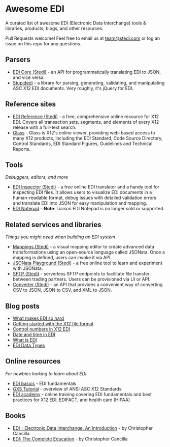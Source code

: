# Awesome EDI 

A curated list of awesome EDI (Electronic Data Interchange) tools &amp; libraries, products, blogs, and other resources.

Pull Requests welcome! Feel free to email us at team@stedi.com or log an issue on this repo for any questions.

## Parsers

- [EDI Core (Stedi)](https://www.stedi.com/products/edi-core) - an API for programmatically translating EDI to JSON, and vice versa. 
- [Stupidedi](https://github.com/kputnam/stupidedi) - a library for parsing, generating, validating, and manipulating ASC X12 EDI documents. Very roughly, it&#39;s jQuery for EDI.

## Reference sites

- [EDI Reference (Stedi)](https://www.stedi.com/edi) - a free, comprehensive online resource for X12 EDI. Covers all transaction sets, segments, and elements of every X12 release with a full-text search.
- [Glass](https://x12.org/products/glass) - Glass is X12's online viewer, providing web-based access to many X12 products, including the EDI Standard, Code Source Directory, Control Standards, EDI Standard Figures, Guidelines and Technical Reports.

## Tools 
*Debuggers, editors, and more*

- [EDI Inspector (Stedi)](https://www.stedi.com/edi/inspector) - a free online EDI translator and a handy tool for inspecting EDI files. It allows users to visualize EDI documents in a human-readable format, debug issues with detailed validation errors and translate EDI into JSON for easy manipulation and mapping. 
- [EDI Notepad](https://softwareconnect.com/edi/liaison-edi-notepad/) - **Note**: Liaison EDI Notepad is no longer sold or supported.

## Related services and libraries
*Things you might need when building an EDI system*

- [Mappings (Stedi)](https://www.stedi.com/products/mappings) - a visual mapping editor to create advanced data transformations using an open-source language called JSONata. Once a mapping is defined, users can invoke it via API. 
- [JSONata Playground (Stedi)](https://www.stedi.com/jsonata/playground) - a free online tool to learn and experiment with JSONata. 
- [SFTP (Stedi)](https://www.stedi.com/products/sftp) - serverless SFTP endpoints to facilitate file transfer between trading partners. Users can be provisioned via UI or API.
- [Converter (Stedi)](https://www.stedi.com/products/converter) - an API that provides a convenient way of converting CSV to JSON, JSON to CSV, and XML to JSON.

## Blog posts

- [What makes EDI so hard](https://www.stedi.com/blog/what-makes-edi-so-hard)
- [Getting started with the X12 file format](https://www.stedi.com/blog/getting-started-with-the-x12-file-format)
- [Control numbers in X12 EDI](https://www.stedi.com/blog/control-numbers-in-x12-edi)
- [Date and time in EDI](https://www.stedi.com/blog/date-and-time-in-edi)
- [What is EDI](http://www.markpreston.co.uk/Lecture17102/krock/krock.html)
- [EDI Data Types](https://docs.tibco.com/pub/foresight/foresight_EDISIM/6.11.0-july-2011/DataTypes.pdf)

## Online resources
*For newbies looking to learn about EDI*

- [EDI basics](https://www.edibasics.com) - EDI fundamentals
- [GXS Tutorial](http://www.edibasics.co.uk/wp-content/uploads/Tutor_ANSI.SO_GXS.pdf) - overview of ANSI ASC X12 Standards 
- [EDI academy](https://www.ediacademy.com) - online training covering EDI fundamentals and best practices for X12 EDI, EDIFACT, and health care (HIPAA)

## Books

- [EDI - Electronic Data Interchange: An Introduction](https://www.amazon.com/Electronic-Data-Interchange-introduction/dp/1973550709) - by Christopher Cancilla
- [EDI: The Complete Education](https://www.amazon.com/gp/product/1723959871/ref=ppx_yo_dt_b_asin_title_o01_s00?ie=UTF8&psc=) - by Christopher Cancilla
